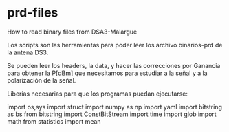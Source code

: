 # prd-files
How to read binary files from DSA3-Malargue 

Los scripts son las herramientas para poder leer los archivo binarios-prd de la antena DS3.

Se pueden leer los headers, la data, y hacer las correcciones por Ganancia para obtener la P[dBm] que necesitamos para estudiar a la señal y a la polarización de la señal.

Liberías necesarias para que los programas puedan ejecutarse:

import os,sys
import struct
import numpy as np
import yaml
import bitstring as bs
from bitstring import ConstBitStream
import time
import glob
import math
from statistics import mean






